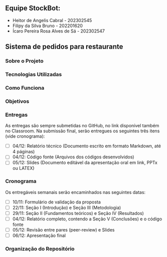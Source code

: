 ## Equipe StockBot:
- Heitor de Angelis Cabral - 202302545
- Filipy da Silva Bruno - 202201620
- Ícaro Pereira Rosa Alves de Sá - 202302547

## Sistema de pedidos para restaurante

### Sobre o Projeto


### Tecnologias Utilizadas



### Como Funciona

### Objetivos

### Entregas
As entregas são sempre submetidas no GitHub, no link disponível também no Classroom.
Na submissão final, serão entregues os seguintes três itens (vide cronograma):
- [ ] 04/12: Relatório técnico (Documento escrito em formato Markdown, até 4 páginas)
- [ ] 04/12: Código fonte (Arquivos dos códigos desenvolvidos)
- [ ] 05/12: Slides (Documento editável da apresentação oral em link, PPTx ou LATEX)

### Cronograma
Os entregáveis semanais serão encaminhados nas seguintes datas:
- [ ] 10/11: Formulário de validação da proposta
- [ ] 22/11: Seção I (Introdução) e Seção III (Metodologia)
- [ ] 29/11: Seção II (Fundamentos teóricos) e Seção IV (Resultados)
- [ ] 04/12: Relatório completo, contendo a Seção V (Conclusões) e o código fonte
- [ ] 05/12: Revisão entre pares (peer-review) e Slides
- [ ] 06/12: Apresentação final

### Organização do Repositório

